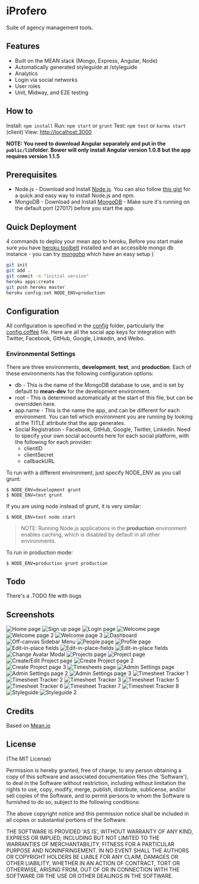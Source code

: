 # iProfero

Suite of agency management tools.

## Features

* Built on the MEAN stack (Mongo, Express, Angular, Node)
* Automatically generated styleguide at /styleguide
* Analytics
* Login via social networks
* User roles
* Unit, Midway, and E2E testing

## How to

Install: `npm install`
Run: `npm start` or `grunt`
Test: `npm test` or `karma start` (client)
View: [http://localhost:3000](http://localhost:3000)

**NOTE: You need to download Angular separately and put in the `public/lib`folder. Bower will only install Angular version 1.0.8 but the app requires version 1.1.5**

## Prerequisites
* Node.js - Download and Install [Node.js](http://www.nodejs.org/download/). You can also follow [this gist](https://gist.github.com/isaacs/579814) for a quick and easy way to install Node.js and npm.
* MongoDB - Download and Install [MongoDB](http://www.mongodb.org/downloads) - Make sure it's running on the default port (27017) before you start the app.

## Quick Deployment
4 commands to deploy your mean app to heroku,
Before you start make sure you have <a href="https://toolbelt.heroku.com/">heroku toolbelt</a> installed and an accessible mongo db instance - you can try <a href="http://www.mongohq.com/">mongohq</a> which have an easy setup )

```bash
git init
git add .
git commit -m "initial version"
heroku apps:create
git push heroku master
heroku config:set NODE_ENV=production
```

## Configuration
All configuration is specified in the [config](config/) folder, particularly the [config.coffee](config/config.coffee) file. Here are all the social app keys for integration with Twitter, Facebook, GitHub, Google, Linkedin, and Weibo.

### Environmental Settings

There are three environments, __development__, __test__, and __production__. Each of these environments has the following configuration options:
* db - This is the name of the MongoDB database to use, and is set by default to __mean-dev__ for the development environment.
* root - This is determined automatically at the start of this file, but can be overridden here.
* app.name - This is the name the app, and can be different for each environment. You can tell which environment you are running by looking at the TITLE attribute that the app generates.
* Social Registration - Facebook, GitHub, Google, Twitter, Linkedin. Need to specify your own social accounts here for each social platform, with the following for each provider:
	* clientID
	* clientSecret
	* callbackURL

To run with a different environment, just specify NODE_ENV as you call grunt:

	$ NODE_ENV=development grunt
	$ NODE_ENV=test grunt

If you are using node instead of grunt, it is very similar:

	$ NODE_ENV=test node start

> NOTE: Running Node.js applications in the __production__ environment enables caching, which is disabled by default in all other environments.

To run in production mode:
	
	$ NODE_ENV=production grunt production

## Todo

There's a .TODO file with bugs

## Screenshots

![Home page](https://raw.github.com/Profero-China/nodeproject/master/screenshots/Screen%20Shot%202013-11-08%20at%2016.37.03.png?token=2296711__eyJzY29wZSI6IlJhd0Jsb2I6UHJvZmVyby1DaGluYS9ub2RlcHJvamVjdC9tYXN0ZXIvc2NyZWVuc2hvdHMvU2NyZWVuIFNob3QgMjAxMy0xMS0wOCBhdCAxNi4zNy4wMy5wbmciLCJleHBpcmVzIjoxMzg0NTE4NTQxfQ%3D%3D--1a62268af252640da4bcedf66e90ed405567a245 "Home page")
![Sign up page](https://raw.github.com/Profero-China/nodeproject/master/screenshots/Screen%20Shot%202013-11-08%20at%2016.37.19.png?token=2296711__eyJzY29wZSI6IlJhd0Jsb2I6UHJvZmVyby1DaGluYS9ub2RlcHJvamVjdC9tYXN0ZXIvc2NyZWVuc2hvdHMvU2NyZWVuIFNob3QgMjAxMy0xMS0wOCBhdCAxNi4zNy4xOS5wbmciLCJleHBpcmVzIjoxMzg0NTE4NTQyfQ%3D%3D--c99acc3aaf896688aa8faa51ecc668038153e9a5 "Sign up page")
![Login page](https://raw.github.com/Profero-China/nodeproject/master/screenshots/Screen%20Shot%202013-11-08%20at%2016.37.29.png?token=2296711__eyJzY29wZSI6IlJhd0Jsb2I6UHJvZmVyby1DaGluYS9ub2RlcHJvamVjdC9tYXN0ZXIvc2NyZWVuc2hvdHMvU2NyZWVuIFNob3QgMjAxMy0xMS0wOCBhdCAxNi4zNy4yOS5wbmciLCJleHBpcmVzIjoxMzg0NTE4NTQ0fQ%3D%3D--92e7facdde25ce553ed38772506d9a7e29b4c6a8 "Login page")
![Welcome page](https://raw.github.com/Profero-China/nodeproject/master/screenshots/Screen%20Shot%202013-11-08%20at%2016.38.07.png?token=2296711__eyJzY29wZSI6IlJhd0Jsb2I6UHJvZmVyby1DaGluYS9ub2RlcHJvamVjdC9tYXN0ZXIvc2NyZWVuc2hvdHMvU2NyZWVuIFNob3QgMjAxMy0xMS0wOCBhdCAxNi4zOC4wNy5wbmciLCJleHBpcmVzIjoxMzg0NTE4NTQ2fQ%3D%3D--8659fef62e8ad4e464737bbe7d2345163f78af4c "Welcome page")
![Welcome page 2](https://raw.github.com/Profero-China/nodeproject/master/screenshots/Screen%20Shot%202013-11-08%20at%2016.38.21.png?token=2296711__eyJzY29wZSI6IlJhd0Jsb2I6UHJvZmVyby1DaGluYS9ub2RlcHJvamVjdC9tYXN0ZXIvc2NyZWVuc2hvdHMvU2NyZWVuIFNob3QgMjAxMy0xMS0wOCBhdCAxNi4zOC4yMS5wbmciLCJleHBpcmVzIjoxMzg0NTE4NTQ3fQ%3D%3D--cf2afc8e6d1de1d9e2ca135301179bb4a77275da "Welcome page 2")
![Welcome page 3](https://raw.github.com/Profero-China/nodeproject/master/screenshots/Screen%20Shot%202013-11-08%20at%2016.38.31.png?token=2296711__eyJzY29wZSI6IlJhd0Jsb2I6UHJvZmVyby1DaGluYS9ub2RlcHJvamVjdC9tYXN0ZXIvc2NyZWVuc2hvdHMvU2NyZWVuIFNob3QgMjAxMy0xMS0wOCBhdCAxNi4zOC4zMS5wbmciLCJleHBpcmVzIjoxMzg0NTE4NTUwfQ%3D%3D--20cd903b5fda7f91027e0a0f0e8584d16bc8836b "Welcome page 3")
![Dashboard](https://raw.github.com/Profero-China/nodeproject/master/screenshots/Screen%20Shot%202013-11-08%20at%2016.21.54.png?token=2296711__eyJzY29wZSI6IlJhd0Jsb2I6UHJvZmVyby1DaGluYS9ub2RlcHJvamVjdC9tYXN0ZXIvc2NyZWVuc2hvdHMvU2NyZWVuIFNob3QgMjAxMy0xMS0wOCBhdCAxNi4yMS41NC5wbmciLCJleHBpcmVzIjoxMzg0NTE4MjEzfQ%3D%3D--d379ec68b818f19b67d8b098dca5facb9bce114d "Dashboard")
![Off-canvas Sidebar Menu](https://raw.github.com/Profero-China/nodeproject/master/screenshots/Screen%20Shot%202013-11-08%20at%2016.22.16.png?token=2296711__eyJzY29wZSI6IlJhd0Jsb2I6UHJvZmVyby1DaGluYS9ub2RlcHJvamVjdC9tYXN0ZXIvc2NyZWVuc2hvdHMvU2NyZWVuIFNob3QgMjAxMy0xMS0wOCBhdCAxNi4yMi4xNi5wbmciLCJleHBpcmVzIjoxMzg0NTE4MzAxfQ%3D%3D--6625a477fbe21515b13ba9e92bf1ee58ab7a8b0d "Off-canvas Sidebar Menu")
![People page](https://raw.github.com/Profero-China/nodeproject/master/screenshots/Screen%20Shot%202013-11-08%20at%2016.22.24.png?token=2296711__eyJzY29wZSI6IlJhd0Jsb2I6UHJvZmVyby1DaGluYS9ub2RlcHJvamVjdC9tYXN0ZXIvc2NyZWVuc2hvdHMvU2NyZWVuIFNob3QgMjAxMy0xMS0wOCBhdCAxNi4yMi4yNC5wbmciLCJleHBpcmVzIjoxMzg0NTE4MzA0fQ%3D%3D--49844f39658bf0cbf5b151ffe20125d0d9f33e4c "People page")
![Profile page](https://raw.github.com/Profero-China/nodeproject/master/screenshots/Screen%20Shot%202013-11-08%20at%2016.27.54.png?token=2296711__eyJzY29wZSI6IlJhd0Jsb2I6UHJvZmVyby1DaGluYS9ub2RlcHJvamVjdC9tYXN0ZXIvc2NyZWVuc2hvdHMvU2NyZWVuIFNob3QgMjAxMy0xMS0wOCBhdCAxNi4yNy41NC5wbmciLCJleHBpcmVzIjoxMzg0NTE4MzQyfQ%3D%3D--f20ad92ce7196a92931a4dd341179e7de7c44c4b "Profile page")
![Edit-in-place fields](https://raw.github.com/Profero-China/nodeproject/master/screenshots/Screen%20Shot%202013-11-08%20at%2016.28.15.png?token=2296711__eyJzY29wZSI6IlJhd0Jsb2I6UHJvZmVyby1DaGluYS9ub2RlcHJvamVjdC9tYXN0ZXIvc2NyZWVuc2hvdHMvU2NyZWVuIFNob3QgMjAxMy0xMS0wOCBhdCAxNi4yOC4xNS5wbmciLCJleHBpcmVzIjoxMzg0NTE4MzY0fQ%3D%3D--ae6e795bb2aa88ddfb87778f29b44319aad2ea03 "Edit-in-place fields")
![Edit-in-place-fields](https://raw.github.com/Profero-China/nodeproject/master/screenshots/Screen%20Shot%202013-11-08%20at%2016.28.29.png?token=2296711__eyJzY29wZSI6IlJhd0Jsb2I6UHJvZmVyby1DaGluYS9ub2RlcHJvamVjdC9tYXN0ZXIvc2NyZWVuc2hvdHMvU2NyZWVuIFNob3QgMjAxMy0xMS0wOCBhdCAxNi4yOC4yOS5wbmciLCJleHBpcmVzIjoxMzg0NTE4MzY5fQ%3D%3D--64269ab017844508ff5e489f02b0f486f4be0b53 "Edit-in-place-fields")
![Edit-in-place fields](https://raw.github.com/Profero-China/nodeproject/master/screenshots/Screen%20Shot%202013-11-08%20at%2016.28.37.png?token=2296711__eyJzY29wZSI6IlJhd0Jsb2I6UHJvZmVyby1DaGluYS9ub2RlcHJvamVjdC9tYXN0ZXIvc2NyZWVuc2hvdHMvU2NyZWVuIFNob3QgMjAxMy0xMS0wOCBhdCAxNi4yOC4zNy5wbmciLCJleHBpcmVzIjoxMzg0NTE4NDA1fQ%3D%3D--92e8d76c6f3a49545c9451b6761ffdb17ff401ea "Edit-in-place fields")
![Change Avatar Modal](https://raw.github.com/Profero-China/nodeproject/master/screenshots/Screen%20Shot%202013-11-08%20at%2016.28.42.png?token=2296711__eyJzY29wZSI6IlJhd0Jsb2I6UHJvZmVyby1DaGluYS9ub2RlcHJvamVjdC9tYXN0ZXIvc2NyZWVuc2hvdHMvU2NyZWVuIFNob3QgMjAxMy0xMS0wOCBhdCAxNi4yOC40Mi5wbmciLCJleHBpcmVzIjoxMzg0NTE4NDA3fQ%3D%3D--8c1a6365f87324b0c75d2d78f82b89b48791b402 "Change Avatar Modal")
![Projects page](https://raw.github.com/Profero-China/nodeproject/master/screenshots/Screen%20Shot%202013-11-08%20at%2016.28.50.png?token=2296711__eyJzY29wZSI6IlJhd0Jsb2I6UHJvZmVyby1DaGluYS9ub2RlcHJvamVjdC9tYXN0ZXIvc2NyZWVuc2hvdHMvU2NyZWVuIFNob3QgMjAxMy0xMS0wOCBhdCAxNi4yOC41MC5wbmciLCJleHBpcmVzIjoxMzg0NTE4NDA5fQ%3D%3D--7788a9ebe49e414b1fd38cc5dd5de738f15ad567 "Projects page")
![Project page](https://raw.github.com/Profero-China/nodeproject/master/screenshots/Screen%20Shot%202013-11-08%20at%2016.28.59.png?token=2296711__eyJzY29wZSI6IlJhd0Jsb2I6UHJvZmVyby1DaGluYS9ub2RlcHJvamVjdC9tYXN0ZXIvc2NyZWVuc2hvdHMvU2NyZWVuIFNob3QgMjAxMy0xMS0wOCBhdCAxNi4yOC41OS5wbmciLCJleHBpcmVzIjoxMzg0NTE4NDQyfQ%3D%3D--1ea8804ffad33847918c2c55e2410f63cb805cd1 "Project page")
![Create/Edit Project page](https://raw.github.com/Profero-China/nodeproject/master/screenshots/Screen%20Shot%202013-11-08%20at%2016.29.57.png?token=2296711__eyJzY29wZSI6IlJhd0Jsb2I6UHJvZmVyby1DaGluYS9ub2RlcHJvamVjdC9tYXN0ZXIvc2NyZWVuc2hvdHMvU2NyZWVuIFNob3QgMjAxMy0xMS0wOCBhdCAxNi4yOS41Ny5wbmciLCJleHBpcmVzIjoxMzg0NTE4NDQzfQ%3D%3D--e473a03ea9d6c92de250d158f6967666f4ec9fa1 "Create/Edit Project page")
![Create Project page 2](https://raw.github.com/Profero-China/nodeproject/master/screenshots/Screen%20Shot%202013-11-08%20at%2016.31.07.png?token=2296711__eyJzY29wZSI6IlJhd0Jsb2I6UHJvZmVyby1DaGluYS9ub2RlcHJvamVjdC9tYXN0ZXIvc2NyZWVuc2hvdHMvU2NyZWVuIFNob3QgMjAxMy0xMS0wOCBhdCAxNi4zMS4wNy5wbmciLCJleHBpcmVzIjoxMzg0NTE4NDQ3fQ%3D%3D--b44698a6399e8755ccd67485b1fd53ea7a2f028b "Create Project page 2")
![Create Project page 3](https://raw.github.com/Profero-China/nodeproject/master/screenshots/Screen%20Shot%202013-11-08%20at%2016.31.18.png?token=2296711__eyJzY29wZSI6IlJhd0Jsb2I6UHJvZmVyby1DaGluYS9ub2RlcHJvamVjdC9tYXN0ZXIvc2NyZWVuc2hvdHMvU2NyZWVuIFNob3QgMjAxMy0xMS0wOCBhdCAxNi4zMS4xOC5wbmciLCJleHBpcmVzIjoxMzg0NTE4NDUwfQ%3D%3D--633be692b390bab9cd90cb80640f9c1035468c5d "Create Project page 3")
![Timesheets page](https://raw.github.com/Profero-China/nodeproject/master/screenshots/Screen%20Shot%202013-11-08%20at%2016.35.51.png?token=2296711__eyJzY29wZSI6IlJhd0Jsb2I6UHJvZmVyby1DaGluYS9ub2RlcHJvamVjdC9tYXN0ZXIvc2NyZWVuc2hvdHMvU2NyZWVuIFNob3QgMjAxMy0xMS0wOCBhdCAxNi4zNS41MS5wbmciLCJleHBpcmVzIjoxMzg0NTE4NDkzfQ%3D%3D--838781cb137da3febc8f0299393fbb95bd324ab2 "Timesheets page")
![Admin Settings page](https://raw.github.com/Profero-China/nodeproject/master/screenshots/Screen%20Shot%202013-11-08%20at%2016.36.14.png?token=2296711__eyJzY29wZSI6IlJhd0Jsb2I6UHJvZmVyby1DaGluYS9ub2RlcHJvamVjdC9tYXN0ZXIvc2NyZWVuc2hvdHMvU2NyZWVuIFNob3QgMjAxMy0xMS0wOCBhdCAxNi4zNi4xNC5wbmciLCJleHBpcmVzIjoxMzg0NTE4NTA3fQ%3D%3D--4eff0dbd635387f01d87e5ac83d1685660d144f8 "Admin Settings page")
![Admin Settings page 2](https://raw.github.com/Profero-China/nodeproject/master/screenshots/Screen%20Shot%202013-11-08%20at%2016.36.28.png?token=2296711__eyJzY29wZSI6IlJhd0Jsb2I6UHJvZmVyby1DaGluYS9ub2RlcHJvamVjdC9tYXN0ZXIvc2NyZWVuc2hvdHMvU2NyZWVuIFNob3QgMjAxMy0xMS0wOCBhdCAxNi4zNi4yOC5wbmciLCJleHBpcmVzIjoxMzg0NTE4NTA5fQ%3D%3D--1abafa02fb28097088d22e439363e8323cf4b7f7 "Admin Settings page 2")
![Admin Settings page 3](https://raw.github.com/Profero-China/nodeproject/master/screenshots/Screen%20Shot%202013-11-08%20at%2016.36.49.png?token=2296711__eyJzY29wZSI6IlJhd0Jsb2I6UHJvZmVyby1DaGluYS9ub2RlcHJvamVjdC9tYXN0ZXIvc2NyZWVuc2hvdHMvU2NyZWVuIFNob3QgMjAxMy0xMS0wOCBhdCAxNi4zNi40OS5wbmciLCJleHBpcmVzIjoxMzg0NTE4NTExfQ%3D%3D--3ae933fec4814c99dbc2296f6a7e51a00b706e34 "Admin Settings page 3")
![Timesheet Tracker 1](https://raw.github.com/Profero-China/nodeproject/master/screenshots/Screen%20Shot%202013-11-14%20at%2019.24.01.png?token=2296711__eyJzY29wZSI6IlJhd0Jsb2I6UHJvZmVyby1DaGluYS9ub2RlcHJvamVjdC9tYXN0ZXIvc2NyZWVuc2hvdHMvU2NyZWVuIFNob3QgMjAxMy0xMS0xNCBhdCAxOS4yNC4wMS5wbmciLCJleHBpcmVzIjoxMzg1MDQyOTAyfQ%3D%3D--b9a911fcac067f653e2d4fbe2c1a304223f3c6f7 "Timesheet Tracker 1")
![Timesheet Tracker 2](https://raw.github.com/Profero-China/nodeproject/master/screenshots/Screen%20Shot%202013-11-14%20at%2019.24.13.png?token=2296711__eyJzY29wZSI6IlJhd0Jsb2I6UHJvZmVyby1DaGluYS9ub2RlcHJvamVjdC9tYXN0ZXIvc2NyZWVuc2hvdHMvU2NyZWVuIFNob3QgMjAxMy0xMS0xNCBhdCAxOS4yNC4xMy5wbmciLCJleHBpcmVzIjoxMzg1MDQyOTA0fQ%3D%3D--2b8e9b52f278a20de97abe27d8b75ad3d23f71b0 "Timesheet Tracker 2")
![Timesheet Tracker 3](https://raw.github.com/Profero-China/nodeproject/master/screenshots/Screen%20Shot%202013-11-14%20at%2019.29.29.png?token=2296711__eyJzY29wZSI6IlJhd0Jsb2I6UHJvZmVyby1DaGluYS9ub2RlcHJvamVjdC9tYXN0ZXIvc2NyZWVuc2hvdHMvU2NyZWVuIFNob3QgMjAxMy0xMS0xNCBhdCAxOS4yOS4yOS5wbmciLCJleHBpcmVzIjoxMzg1MDQyOTA2fQ%3D%3D--77ee7aef21b87a77305c99d5642362c647808fcf "Timesheet Tracker 4")
![Timesheet Tracker 5](https://raw.github.com/Profero-China/nodeproject/master/screenshots/Screen%20Shot%202013-11-14%20at%2019.29.36.png?token=2296711__eyJzY29wZSI6IlJhd0Jsb2I6UHJvZmVyby1DaGluYS9ub2RlcHJvamVjdC9tYXN0ZXIvc2NyZWVuc2hvdHMvU2NyZWVuIFNob3QgMjAxMy0xMS0xNCBhdCAxOS4yOS4zNi5wbmciLCJleHBpcmVzIjoxMzg1MDQyOTExfQ%3D%3D--c9ac9c45d3ba950310c85753645c36551ec1402d "Timesheet Tracker 5")
![Timesheet Tracker 6](https://raw.github.com/Profero-China/nodeproject/master/screenshots/Screen%20Shot%202013-11-14%20at%2019.31.22.png?token=2296711__eyJzY29wZSI6IlJhd0Jsb2I6UHJvZmVyby1DaGluYS9ub2RlcHJvamVjdC9tYXN0ZXIvc2NyZWVuc2hvdHMvU2NyZWVuIFNob3QgMjAxMy0xMS0xNCBhdCAxOS4zMS4yMi5wbmciLCJleHBpcmVzIjoxMzg1MDQyOTEzfQ%3D%3D--49b9b31e36e821031dc9a073905a09891ce0e524 "Timesheet Tracker 6")
![Timesheet Tracker 7](https://raw.github.com/Profero-China/nodeproject/master/screenshots/Screen%20Shot%202013-11-14%20at%2019.31.38.png?token=2296711__eyJzY29wZSI6IlJhd0Jsb2I6UHJvZmVyby1DaGluYS9ub2RlcHJvamVjdC9tYXN0ZXIvc2NyZWVuc2hvdHMvU2NyZWVuIFNob3QgMjAxMy0xMS0xNCBhdCAxOS4zMS4zOC5wbmciLCJleHBpcmVzIjoxMzg1MDQyOTE1fQ%3D%3D--aedc4a719e8b973a52649dc7cb529d3c8c58e9af "Timesheet Tracker 7")
![Timesheet Tracker 8](https://raw.github.com/Profero-China/nodeproject/master/screenshots/Screen%20Shot%202013-11-14%20at%2019.31.54.png?token=2296711__eyJzY29wZSI6IlJhd0Jsb2I6UHJvZmVyby1DaGluYS9ub2RlcHJvamVjdC9tYXN0ZXIvc2NyZWVuc2hvdHMvU2NyZWVuIFNob3QgMjAxMy0xMS0xNCBhdCAxOS4zMS41NC5wbmciLCJleHBpcmVzIjoxMzg1MDQyOTE3fQ%3D%3D--083dcce6aed617fc22d74ada6d55402774068406 "Timesheet Tracker 8")
![Styleguide](https://raw.github.com/Profero-China/nodeproject/master/screenshots/Screen%20Shot%202013-11-08%20at%2017.01.02.png?token=2296711__eyJzY29wZSI6IlJhd0Jsb2I6UHJvZmVyby1DaGluYS9ub2RlcHJvamVjdC9tYXN0ZXIvc2NyZWVuc2hvdHMvU2NyZWVuIFNob3QgMjAxMy0xMS0wOCBhdCAxNy4wMS4wMi5wbmciLCJleHBpcmVzIjoxMzg0NTE4NTUyfQ%3D%3D--a4d3afe6c2bc989ec07ce456dfd32a06a1a3f769 "Styleguide")
![Styleguide 2](https://raw.github.com/Profero-China/nodeproject/master/screenshots/Screen%20Shot%202013-11-08%20at%2017.01.20.png?token=2296711__eyJzY29wZSI6IlJhd0Jsb2I6UHJvZmVyby1DaGluYS9ub2RlcHJvamVjdC9tYXN0ZXIvc2NyZWVuc2hvdHMvU2NyZWVuIFNob3QgMjAxMy0xMS0wOCBhdCAxNy4wMS4yMC5wbmciLCJleHBpcmVzIjoxMzg0NTE4NTU0fQ%3D%3D--cf0be9b6a578a94dd3f63f7915509b9381f6545b "Styleguide 2")

## Credits
Based on [Mean.io](https://mean.io/)

## License

(The MIT License)

Permission is hereby granted, free of charge, to any person obtaining
a copy of this software and associated documentation files (the
'Software'), to deal in the Software without restriction, including
without limitation the rights to use, copy, modify, merge, publish,
distribute, sublicense, and/or sell copies of the Software, and to
permit persons to whom the Software is furnished to do so, subject to
the following conditions:

The above copyright notice and this permission notice shall be
included in all copies or substantial portions of the Software.

THE SOFTWARE IS PROVIDED 'AS IS', WITHOUT WARRANTY OF ANY KIND,
EXPRESS OR IMPLIED, INCLUDING BUT NOT LIMITED TO THE WARRANTIES OF
MERCHANTABILITY, FITNESS FOR A PARTICULAR PURPOSE AND NONINFRINGEMENT.
IN NO EVENT SHALL THE AUTHORS OR COPYRIGHT HOLDERS BE LIABLE FOR ANY
CLAIM, DAMAGES OR OTHER LIABILITY, WHETHER IN AN ACTION OF CONTRACT,
TORT OR OTHERWISE, ARISING FROM, OUT OF OR IN CONNECTION WITH THE
SOFTWARE OR THE USE OR OTHER DEALINGS IN THE SOFTWARE.
